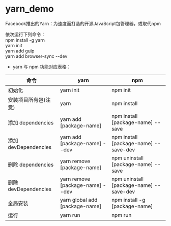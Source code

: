 # yarn_demo
Facebook推出的Yarn：为速度而打造的开源JavaScript包管理器，或取代npm    

依次运行下列命令：  
npm install -g yarn    
yarn init       
yarn add gulp    
yarn add browser-sync --dev    

* yarn 与 npm 功能对应表格：

命令 | yarn | npm
--- | --- | ---
初始化 | yarn init | npm init
安装项目所有包(注意) | yarn | npm install
添加 dependencies | yarn add [package-name]  | npm install [package-name] --save
添加 devDependencies | yarn add [package-name] --dev | npm install [package-name] --save-dev
删除 dependencies | yarn remove [package-name]  | npm uninstall [package-name] --save
删除 devDependencies | yarn remove [package-name] --dev | npm uninstall [package-name] --save-dev
全局安装 | yarn global add [package-name] | npm install -g [package-name]
运行 | yarn run | npm run
  
